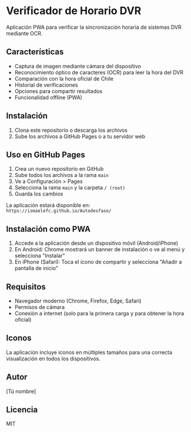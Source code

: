 # Verificador de Horario DVR

Aplicación PWA para verificar la sincronización horaria de sistemas DVR mediante OCR.

## Características

- Captura de imagen mediante cámara del dispositivo
- Reconocimiento óptico de caracteres (OCR) para leer la hora del DVR
- Comparación con la hora oficial de Chile
- Historial de verificaciones
- Opciones para compartir resultados
- Funcionalidad offline (PWA)

## Instalación

1. Clona este repositorio o descarga los archivos
2. Sube los archivos a GitHub Pages o a tu servidor web

## Uso en GitHub Pages

1. Crea un nuevo repositorio en GitHub
2. Sube todos los archivos a la rama `main`
3. Ve a Configuración > Pages
4. Selecciona la rama `main` y la carpeta `/ (root)`
5. Guarda los cambios

La aplicación estará disponible en: `https://ismaelefc.github.io/Autodesfase/`

## Instalación como PWA

1. Accede a la aplicación desde un dispositivo móvil (Android/iPhone)
2. En Android: Chrome mostrará un banner de instalación o ve al menú y selecciona "Instalar"
3. En iPhone (Safari): Toca el ícono de compartir y selecciona "Añadir a pantalla de inicio"

## Requisitos

- Navegador moderno (Chrome, Firefox, Edge, Safari)
- Permisos de cámara
- Conexión a internet (solo para la primera carga y para obtener la hora oficial)

## Iconos

La aplicación incluye iconos en múltiples tamaños para una correcta visualización en todos los dispositivos.

## Autor

[Tú nombre]

## Licencia

MIT
